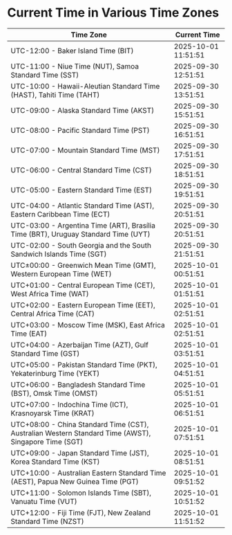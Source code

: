 # Current Time in Various Time Zones

| Time Zone | Current Time |
|-----------|--------------|
| UTC-12:00 - Baker Island Time (BIT) | 2025-10-01 11:51:51 |
| UTC-11:00 - Niue Time (NUT), Samoa Standard Time (SST) | 2025-09-30 12:51:51 |
| UTC-10:00 - Hawaii-Aleutian Standard Time (HAST), Tahiti Time (TAHT) | 2025-09-30 13:51:51 |
| UTC-09:00 - Alaska Standard Time (AKST) | 2025-09-30 15:51:51 |
| UTC-08:00 - Pacific Standard Time (PST) | 2025-09-30 16:51:51 |
| UTC-07:00 - Mountain Standard Time (MST) | 2025-09-30 17:51:51 |
| UTC-06:00 - Central Standard Time (CST) | 2025-09-30 18:51:51 |
| UTC-05:00 - Eastern Standard Time (EST) | 2025-09-30 19:51:51 |
| UTC-04:00 - Atlantic Standard Time (AST), Eastern Caribbean Time (ECT) | 2025-09-30 20:51:51 |
| UTC-03:00 - Argentina Time (ART), Brasília Time (BRT), Uruguay Standard Time (UYT) | 2025-09-30 20:51:51 |
| UTC-02:00 - South Georgia and the South Sandwich Islands Time (SGT) | 2025-09-30 21:51:51 |
| UTC±00:00 - Greenwich Mean Time (GMT), Western European Time (WET) | 2025-10-01 00:51:51 |
| UTC+01:00 - Central European Time (CET), West Africa Time (WAT) | 2025-10-01 01:51:51 |
| UTC+02:00 - Eastern European Time (EET), Central Africa Time (CAT) | 2025-10-01 02:51:51 |
| UTC+03:00 - Moscow Time (MSK), East Africa Time (EAT) | 2025-10-01 02:51:51 |
| UTC+04:00 - Azerbaijan Time (AZT), Gulf Standard Time (GST) | 2025-10-01 03:51:51 |
| UTC+05:00 - Pakistan Standard Time (PKT), Yekaterinburg Time (YEKT) | 2025-10-01 04:51:51 |
| UTC+06:00 - Bangladesh Standard Time (BST), Omsk Time (OMST) | 2025-10-01 05:51:51 |
| UTC+07:00 - Indochina Time (ICT), Krasnoyarsk Time (KRAT) | 2025-10-01 06:51:51 |
| UTC+08:00 - China Standard Time (CST), Australian Western Standard Time (AWST), Singapore Time (SGT) | 2025-10-01 07:51:51 |
| UTC+09:00 - Japan Standard Time (JST), Korea Standard Time (KST) | 2025-10-01 08:51:51 |
| UTC+10:00 - Australian Eastern Standard Time (AEST), Papua New Guinea Time (PGT) | 2025-10-01 09:51:52 |
| UTC+11:00 - Solomon Islands Time (SBT), Vanuatu Time (VUT) | 2025-10-01 10:51:52 |
| UTC+12:00 - Fiji Time (FJT), New Zealand Standard Time (NZST) | 2025-10-01 11:51:52 |
